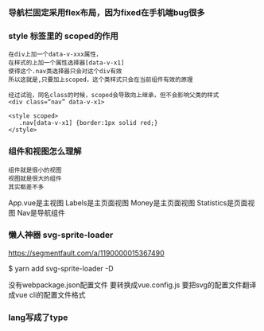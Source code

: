 ### 导航栏固定采用flex布局，因为fixed在手机端bug很多
### style 标签里的 scoped的作用
    在div上加一个data-v-xxx属性，
    在样式的上加一个属性选择器[data-v-x1]
    使得这个.nav类选择器只会对这个div有效
    所以这就是,只要加上scoped，这个类样式只会在当前组件有效的原理

    经过试验，同名class的时候，scoped会导致向上继承，但不会影响父类的样式
    <div class=“nav” data-v-x1>

    <style scoped>
       .nav[data-v-x1] {border:1px solid red;}
    </style>

### 组件和视图怎么理解
    组件就是很小的视图
    视图就是很大的组件
    其实都差不多
   App.vue是主视图
    Labels是主页面视图
    Money是主页面视图
    Statistics是页面视图
        Nav是导航组件

### 懒人神器 svg-sprite-loader
https://segmentfault.com/a/1190000015367490

$ yarn add svg-sprite-loader -D

没有webpackage.json配置文件
要转换成vue.config.js
要把svg的配置文件翻译成vue cli的配置文件格式

### lang写成了type
<style type="scss" scoped>
<style lang="scss" scoped>
